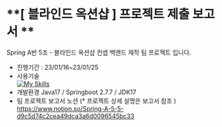 # **[ 블라인드 옥션샵 ] 프로젝트 제출 보고서  **
Spring A반 5조 - 블라인드 옥션샵 컨셉 백엔드 제작 팀 프로젝트 입니다.
  - 진행기간 : 23/01/16~23/01/25
  - 사용기술  
[![My Skills](https://skillicons.dev/icons?i=java,spring,idea,git,github)](https://skillicons.dev)
  - 개발환경
Java17 / 
Springboot 2.7.7 /
JDK17
  - 팀 프로젝트 보고서 노션  (* 프로젝트 상세 설명은 보고서 참조 )  
https://www.notion.so/Spring-A-5-5-d9c5d74c2cea49dca3a6d0096545bc33

